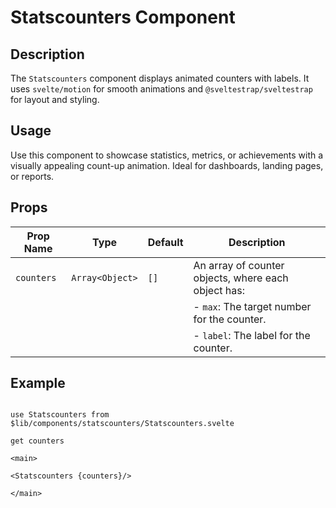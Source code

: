 # Statscounters Component

## Description

The `Statscounters` component displays animated counters with labels. It uses `svelte/motion` for smooth animations and `@sveltestrap/sveltestrap` for layout and styling.

## Usage

Use this component to showcase statistics, metrics, or achievements with a visually appealing count-up animation. Ideal for dashboards, landing pages, or reports.

## Props

| Prop Name  | Type            | Default | Description                                         |
| ---------- | --------------- | ------- | --------------------------------------------------- |
| `counters` | `Array<Object>` | `[]`    | An array of counter objects, where each object has: |
|            |                 |         | - `max`: The target number for the counter.         |
|            |                 |         | - `label`: The label for the counter.               |

## Example

```agml

use Statscounters from $lib/components/statscounters/Statscounters.svelte

get counters

<main>

<Statscounters {counters}/>

</main>

```
